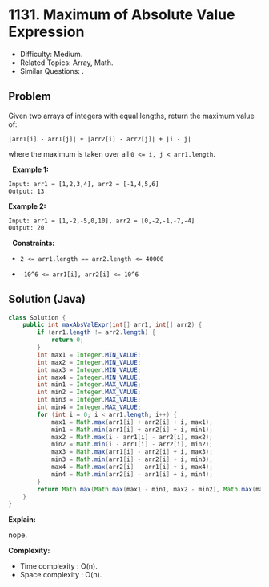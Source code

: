 # 1131. Maximum of Absolute Value Expression

- Difficulty: Medium.
- Related Topics: Array, Math.
- Similar Questions: .

## Problem

Given two arrays of integers with equal lengths, return the maximum value of:

```|arr1[i] - arr1[j]| + |arr2[i] - arr2[j]| + |i - j|```

where the maximum is taken over all ```0 <= i, j < arr1.length```.

 
**Example 1:**

```
Input: arr1 = [1,2,3,4], arr2 = [-1,4,5,6]
Output: 13
```

**Example 2:**

```
Input: arr1 = [1,-2,-5,0,10], arr2 = [0,-2,-1,-7,-4]
Output: 20
```

 
**Constraints:**


	
- ```2 <= arr1.length == arr2.length <= 40000```
	
- ```-10^6 <= arr1[i], arr2[i] <= 10^6```



## Solution (Java)

```java
class Solution {
    public int maxAbsValExpr(int[] arr1, int[] arr2) {
        if (arr1.length != arr2.length) {
            return 0;
        }
        int max1 = Integer.MIN_VALUE;
        int max2 = Integer.MIN_VALUE;
        int max3 = Integer.MIN_VALUE;
        int max4 = Integer.MIN_VALUE;
        int min1 = Integer.MAX_VALUE;
        int min2 = Integer.MAX_VALUE;
        int min3 = Integer.MAX_VALUE;
        int min4 = Integer.MAX_VALUE;
        for (int i = 0; i < arr1.length; i++) {
            max1 = Math.max(arr1[i] + arr2[i] + i, max1);
            min1 = Math.min(arr1[i] + arr2[i] + i, min1);
            max2 = Math.max(i - arr1[i] - arr2[i], max2);
            min2 = Math.min(i - arr1[i] - arr2[i], min2);
            max3 = Math.max(arr1[i] - arr2[i] + i, max3);
            min3 = Math.min(arr1[i] - arr2[i] + i, min3);
            max4 = Math.max(arr2[i] - arr1[i] + i, max4);
            min4 = Math.min(arr2[i] - arr1[i] + i, min4);
        }
        return Math.max(Math.max(max1 - min1, max2 - min2), Math.max(max3 - min3, max4 - min4));
    }
}
```

**Explain:**

nope.

**Complexity:**

* Time complexity : O(n).
* Space complexity : O(n).
